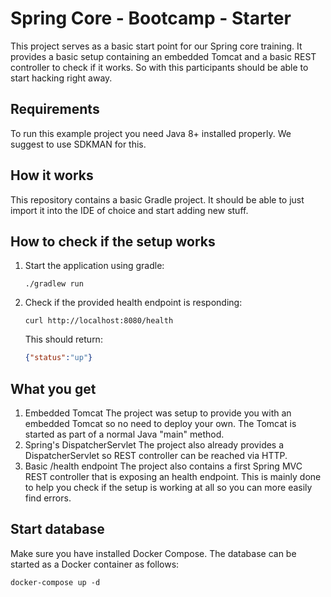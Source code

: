 # Spring Core - Bootcamp - Starter

This project serves as a basic start point for our Spring core training.
It provides a basic setup containing an embedded Tomcat and a basic REST controller to check if it works.
So with this participants should be able to start hacking right away.

## Requirements

To run this example project you need Java 8+ installed properly.
We suggest to use SDKMAN for this.

## How it works

This repository contains a basic Gradle project.
It should be able to just import it into the IDE of choice and start adding new stuff.

## How to check if the setup works

1. Start the application using gradle:
   ```
   ./gradlew run
   ```

2. Check if the provided health endpoint is responding:
   ```
   curl http://localhost:8080/health
   ```
   This should return:
   ```json
   {"status":"up"}
   ```

## What you get

1. Embedded Tomcat
   The project was setup to provide you with an embedded Tomcat so no need to deploy your own.
   The Tomcat is started as part of a normal Java "main" method.
2. Spring's DispatcherServlet
   The project also already provides a DispatcherServlet so REST controller can be reached via HTTP.
3. Basic /health endpoint
   The project also contains a first Spring MVC REST controller that is exposing an health endpoint.
   This is mainly done to help you check if the setup is working at all so you can more easily find errors.
   
## Start database

Make sure you have installed Docker Compose. The database can be started as a Docker container as follows:
```
docker-compose up -d
```
